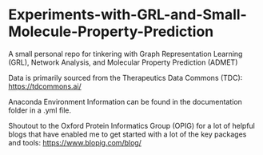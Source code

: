# Experiments-with-GRL-and-Small-Molecule-Property-Prediction

A small personal repo for tinkering with Graph Representation Learning (GRL), Network Analysis, and Molecular Property Prediction (ADMET)

Data is primarily sourced from the Therapeutics Data Commons (TDC): https://tdcommons.ai/

Anaconda Environment Information can be found in the documentation folder in a .yml file.

Shoutout to the Oxford Protein Informatics Group (OPIG) for a lot of helpful blogs that have enabled me to get started with a lot of the key packages and tools: https://www.blopig.com/blog/
